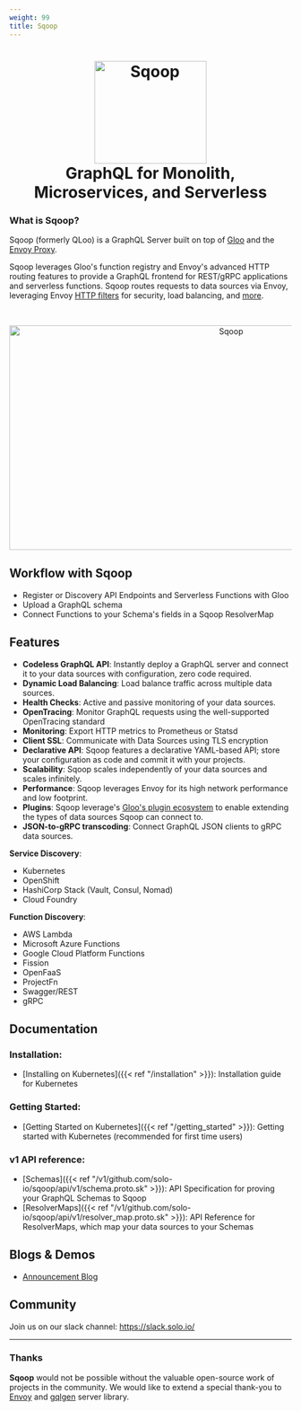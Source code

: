 ```yaml
---
weight: 99
title: Sqoop
---
```


<h1 align="center">
  <img src="Sqoop.png" alt="Sqoop" width="200" height="183">
  <br>
  GraphQL for Monolith, Microservices, and Serverless
</h1>

### What is Sqoop?

Sqoop (formerly QLoo) is a GraphQL Server built on top of [Gloo](https://github.com/solo-io/gloo) and the [Envoy Proxy](https://envoyproxy.io).

Sqoop leverages Gloo's function registry and Envoy's advanced HTTP routing features to provide a GraphQL frontend
for REST/gRPC applications and serverless functions. Sqoop routes requests to data sources via Envoy, leveraging
Envoy [HTTP filters](https://envoyproxy.io/docs/envoy/latest/intro/arch_overview/http_filters.html)
for security, load balancing, and [more](https://gloo.solo.io/#features).

<BR><center><img src="img/high_level_architecture.png" alt="Sqoop" width="776" height="400"></center>

## Workflow with Sqoop

* Register or Discovery API Endpoints and Serverless Functions with Gloo
* Upload a GraphQL schema
* Connect Functions to your Schema's fields in a Sqoop ResolverMap

## Features

* **Codeless GraphQL API**: Instantly deploy a GraphQL server and connect it to your data sources with configuration,
zero code required.
* **Dynamic Load Balancing**: Load balance traffic across multiple data sources.
* **Health Checks**: Active and passive monitoring of your data sources.
* **OpenTracing**: Monitor GraphQL requests using the well-supported OpenTracing standard
* **Monitoring**: Export HTTP metrics to Prometheus or Statsd
* **Client SSL**: Communicate with Data Sources using TLS encryption
* **Declarative API**: Sqoop features a declarative YAML-based API; store your configuration as code and commit it with your projects.
* **Scalability**: Sqoop scales independently of your data sources and scales infinitely.
* **Performance**: Sqoop leverages Envoy for its high network performance and low footprint.
* **Plugins**: Sqoop leverage's [Gloo's plugin ecosystem](https://gloo.solo.io/v1/github.com/solo-io/gloo/projects/gloo/api/v1/plugins.proto.sk/) to enable extending the types
of data sources Sqoop can connect to.
* **JSON-to-gRPC transcoding**: Connect GraphQL JSON clients to gRPC data sources.

**Service Discovery**:

* Kubernetes
* OpenShift
* HashiCorp Stack (Vault, Consul, Nomad)
* Cloud Foundry

**Function Discovery**:

* AWS Lambda
* Microsoft Azure Functions
* Google Cloud Platform Functions
* Fission
* OpenFaaS
* ProjectFn
* Swagger/REST
* gRPC

## Documentation

### Installation:

* [Installing on Kubernetes]({{< ref "/installation" >}}): Installation guide for Kubernetes

### Getting Started:

* [Getting Started on Kubernetes]({{< ref "/getting_started" >}}): Getting started with Kubernetes (recommended for first time users)

### v1 API reference:

* [Schemas]({{< ref "/v1/github.com/solo-io/sqoop/api/v1/schema.proto.sk" >}}): API Specification for proving your GraphQL Schemas to Sqoop
* [ResolverMaps]({{< ref "/v1/github.com/solo-io/sqoop/api/v1/resolver_map.proto.sk" >}}): API Reference for ResolverMaps, which map your data sources to your Schemas

## Blogs & Demos

* [Announcement Blog](https://medium.com/solo-io/)

## Community

Join us on our slack channel: <https://slack.solo.io/>

---

### Thanks

**Sqoop** would not be possible without the valuable open-source work of projects in the community. We would like to extend
a special thank-you to [Envoy](https://www.envoyproxy.io) and [gqlgen](https://github.com/vektah/gqlgen) server library.
